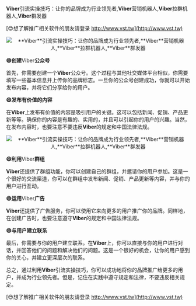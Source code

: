 **Viber**引流实操技巧：让你的品牌成为行业领先者,**Viber**营销机器人,**Viber**拉群机器人,**Viber**群发器

[😍想了解推广相关软件的朋友请登录 http://www.vst.tw](http://www.vst.tw)

 <center><img src="https://vst.tw/MP4/tuiguang/png/2.png" alt="**Viber**引流实操技巧：让你的品牌成为行业领先者,**Viber**营销机器人,**Viber**拉群机器人,**Viber**群发器"></center>

**😄创建**Viber**公众号**

首先，你需要创建一个**Viber**公众号。这个过程与其他社交媒体平台相似，你需要填写一些基本信息并上传你的品牌标志。一旦你的公众号创建成功，你就可以开始发布内容，并将它们分享给你的用户。

**😄发布有价值的内容**

在**Viber**上发布有价值的内容是吸引用户的关键。这可以包括新闻、促销、产品更新等等。确保你的内容是有趣的、实用的，并且可以引起你的用户的兴趣。当然，在发布内容时，也要注意不要违反**Viber**的规定和中国法律法规。

 <center><img src="https://vst.tw/MP4/tuiguang/png/0.png" alt="**Viber**引流实操技巧：让你的品牌成为行业领先者,**Viber**营销机器人,**Viber**拉群机器人,**Viber**群发器"></center>

**😄利用**Viber**群组**

**Viber**还提供了群组功能，你可以创建自己的群组，并邀请你的用户参加。这是一个很好的交流渠道，你可以在群组中发布新闻、促销、产品更新等内容，并与你的用户进行互动。

**😄运用**Viber**广告**

**Viber**还提供了广告服务，你可以使用它来向更多的用户推广你的品牌。同样地，在创建广告时，也要注意遵守**Viber**的规定和中国法律法规。

**😄与用户建立联系**

最后，你需要与你的用户建立联系。在**Viber**上，你可以直接与你的用户进行对话，并回答他们的问题和解决他们的问题。这是一个很好的机会，让你的用户感到你的关心，并建立更深层次的联系。

总之，通过利用**Viber**引流实操技巧，你可以成功地将你的品牌推广给更多的用户，并成为行业领先者。但是，记住在实践中遵守规定和法律，不要违反相关规定。

[😍想了解推广相关软件的朋友请登录 http://www.vst.tw](http://www.vst.tw)




